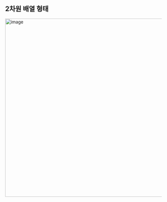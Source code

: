 ## 2차원 배열 형태

 <img width="573" alt="image" src="https://user-images.githubusercontent.com/93205435/188833127-3c91f97e-fbe9-4e10-8c5f-ae9aa92331c5.png">
